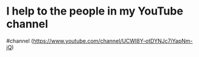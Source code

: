 # I help to the people in my YouTube channel
#channel
(https://www.youtube.com/channel/UCWI8Y-otDYNJc7iYapNm-jQ)
